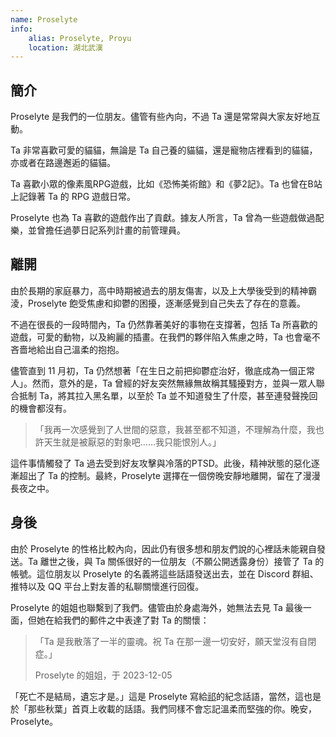 ```yaml
---
name: Proselyte
info:
    alias: Proselyte, Proyu
    location: 湖北武漢
---
```


## 簡介

Proselyte 是我們的一位朋友。儘管有些內向，不過 Ta 還是常常與大家友好地互動。

Ta 非常喜歡可愛的貓貓，無論是 Ta 自己養的貓貓，還是寵物店裡看到的貓貓，亦或者在路邊邂逅的貓貓。

Ta 喜歡小眾的像素風RPG遊戲，比如《恐怖美術館》和《夢2記》。Ta 也曾在B站上記錄著 Ta 的 RPG 遊戲日常。

Proselyte 也為 Ta 喜歡的遊戲作出了貢獻。據友人所言，Ta 曾為一些遊戲做過配樂，並曾擔任過夢日記系列計畫的前管理員。

## 離開

由於長期的家庭暴力，高中時期被過去的朋友傷害，以及上大學後受到的精神霸淩，Proselyte 飽受焦慮和抑鬱的困擾，逐漸感覺到自己失去了存在的意義。

不過在很長的一段時間內，Ta 仍然靠著美好的事物在支撐著，包括 Ta 所喜歡的遊戲，可愛的動物，以及絢麗的插畫。在我們的夥伴陷入焦慮之時，Ta 也會毫不吝嗇地給出自己溫柔的抱抱。

儘管直到 11 月初，Ta 仍然想著「在生日之前把抑鬱症治好，徹底成為一個正常人」。然而，意外的是，Ta 曾經的好友突然無緣無故稱其騷擾對方，並與一眾人聯合抵制 Ta，將其拉入黑名單，以至於 Ta 並不知道發生了什麼，甚至連發聲挽回的機會都沒有。

> 「我再一次感覺到了人世間的惡意，我甚至都不知道，不理解為什麼，我也許天生就是被厭惡的對象吧……我只能恨別人。」

這件事情觸發了 Ta 過去受到好友攻擊與冷落的PTSD。此後，精神狀態的惡化逐漸超出了 Ta 的控制。最終，Proselyte 選擇在一個傍晚安靜地離開，留在了漫漫長夜之中。

## 身後

由於 Proselyte 的性格比較內向，因此仍有很多想和朋友們說的心裡話未能親自發送。Ta 離世之後，與 Ta 關係很好的一位朋友（不願公開透露身份）接管了 Ta 的帳號。這位朋友以 Proselyte 的名義將這些話語發送出去，並在 Discord 群組、推特以及 QQ 平台上對友善的私聊關懷進行回復。

Proselyte 的姐姐也聯繫到了我們。儘管由於身處海外，她無法去見 Ta 最後一面，但她在給我們的郵件之中表達了對 Ta 的關懷：

> 「Ta 是我散落了一半的靈魂。祝 Ta 在那一邊一切安好，願天堂沒有自閉症。」
>
> Proselyte 的姐姐，于 2023-12-05

「死亡不是結局，遺忘才是。」這是 Proselyte 寫給[祁](https://one-among.us/profile/qiqi233345)的紀念話語，當然，這也是於「那些秋葉」首頁上收載的話語。我們同樣不會忘記溫柔而堅強的你。晚安，Proselyte。
